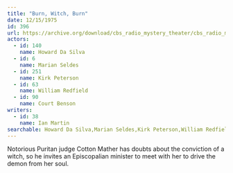 ```yaml
---
title: "Burn, Witch, Burn"
date: 12/15/1975
id: 396
url: https://archive.org/download/cbs_radio_mystery_theater/cbs_radio_mystery_theater-0351-0400.zip/cbs_radio_mystery_theater-0351-0400%2Fcbsrmt_0396_burn_witch_burn.mp3
actors:  
  - id: 140
    name: Howard Da Silva  
  - id: 6
    name: Marian Seldes  
  - id: 251
    name: Kirk Peterson  
  - id: 63
    name: William Redfield  
  - id: 90
    name: Court Benson
writers:  
  - id: 38
    name: Ian Martin
searchable: Howard Da Silva,Marian Seldes,Kirk Peterson,William Redfield,Court Benson Ian Martin
---
```

Notorious Puritan judge Cotton Mather has doubts about the conviction of a witch, so he invites an Episcopalian minister to meet with her to drive the demon from her soul.
